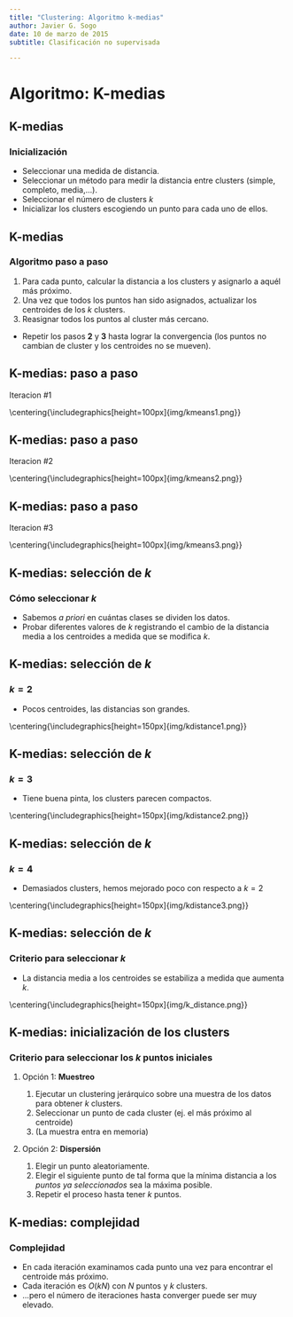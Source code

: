 ```yaml
---
title: "Clustering: Algoritmo k-medias"
author: Javier G. Sogo
date: 10 de marzo de 2015
subtitle: Clasificación no supervisada

---
```



# Algoritmo: K-medias


## K-medias

### Inicialización
 * Seleccionar una medida de distancia.
 * Seleccionar un método para medir la distancia entre clusters (simple, completo, media,...).
 * Seleccionar el número de clusters $k$
 * Inicializar los clusters escogiendo un punto para cada uno de ellos.


## K-medias

### Algoritmo paso a paso
 1. Para cada punto, calcular la distancia a los clusters y asignarlo a aquél más próximo.
 2. Una vez que todos los puntos han sido asignados, actualizar los centroides de los $k$ clusters.
 3. Reasignar todos los puntos al cluster más cercano.

 * Repetir los pasos **2** y **3** hasta lograr la convergencia (los puntos no cambian de cluster y los centroides no se mueven).

## K-medias: paso a paso
Iteracion #1

\centering{\includegraphics[height=100px]{img/kmeans1.png}}

## K-medias: paso a paso
Iteracion #2

\centering{\includegraphics[height=100px]{img/kmeans2.png}}

## K-medias: paso a paso
Iteracion #3

\centering{\includegraphics[height=100px]{img/kmeans3.png}}


## K-medias: selección de $k$
### Cómo seleccionar $k$
 * Sabemos *a priori* en cuántas clases se dividen los datos.
 * Probar diferentes valores de $k$ registrando el cambio de la distancia media a los centroides a medida que se modifica $k$.


## K-medias: selección de $k$
### $k=2$
 * Pocos centroides, las distancias son grandes.

\centering{\includegraphics[height=150px]{img/kdistance1.png}}


## K-medias: selección de $k$
### $k=3$
 * Tiene buena pinta, los clusters parecen compactos.

\centering{\includegraphics[height=150px]{img/kdistance2.png}}


## K-medias: selección de $k$
### $k=4$
 * Demasiados clusters, hemos mejorado poco con respecto a $k=2$

\centering{\includegraphics[height=150px]{img/kdistance3.png}}


## K-medias: selección de $k$
### Criterio para seleccionar $k$
 * La distancia media a los centroides se estabiliza a medida que aumenta $k$.

\centering{\includegraphics[height=150px]{img/k_distance.png}}


## K-medias: inicialización de los clusters
### Criterio para seleccionar los $k$ puntos iniciales
 1. Opción 1: **Muestreo**
     1. Ejecutar un clustering jerárquico sobre una muestra de los datos para obtener $k$ clusters.
     1. Seleccionar un punto de cada cluster (ej. el más próximo al centroide)
     1. (La muestra entra en memoria)

 1. Opción 2: **Dispersión**
     1. Elegir un punto aleatoriamente.
     1. Elegir el siguiente punto de tal forma que la mínima distancia a los *puntos ya seleccionados* sea la máxima posible.
     1. Repetir el proceso hasta tener $k$ puntos.


## K-medias: complejidad

### Complejidad
 * En cada iteración examinamos cada punto una vez para encontrar el centroide más próximo.
 * Cada iteración es $O(kN)$ con $N$ puntos y $k$ clusters.
 * ...pero el número de iteraciones hasta converger puede ser muy elevado.
